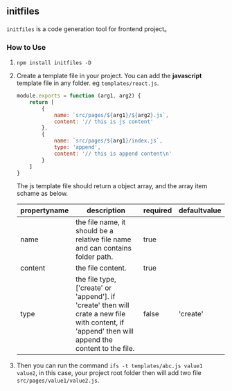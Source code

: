 ## initfiles

```initfiles``` is a code generation tool for frontend project。

### How to Use

1. ```npm install initfiles -D``` 
2. Create a template file in your project. You can add the **javascript** template file in any folder. eg ```templates/react.js```.

    ```javascript
    module.exports = function (arg1, arg2) {
        return [
            {
                name: `src/pages/${arg1}/${arg2}.js`,
                content: '// this is js content'
            },
            {
                name: `src/pages/${arg1}/index.js`,
                type: 'append',
                content: '// this is append content\n'
            }
        ]
    }
    ```

    The js template file should return a object array, and the array item schame as below.
    
    | propertyname | description | required | defaultvalue |
    | ------ | ------ | ------ | ------ |
    |name|the file name, it should be a relative file name and can contains folder path.|true| |
    |content|the file content.|true| |
    |type|the file type, ['create' or 'append']. if 'create' then will crate a new file with content, if 'append' then will append the content to the file. |false|'create'|

3. Then you can run the command  ```ifs -t templates/abc.js value1 value2```, in this case, your project root folder then will add two file ```src/pages/value1/value2.js```. 


